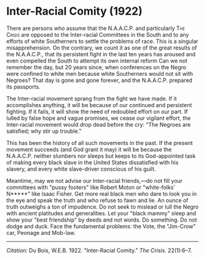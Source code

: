 <!--
title:   Inter-Racial Comity
author:  Du Bois, W.E.B.
journal: The Crisis
year:    1922
volume:  22
issue:   1
pages:   6-7
-->
# Inter-Racial Comity (1922)

There are persons who assume that the N.A.A.C.P. and particularly <span style="font-variant:small-caps;">The Crisis</span> are opposed to the Inter-racial Committees in the South and to any efforts of white Southerners to settle the problems of race. This is a singu­lar misapprehension. On the contrary, we count it as one of the great results of the N.A.A.C.P., that its persistent fight in the last ten years has aroused and even compelled the South to attempt its own internal reform Can we not remember the day, but 20 years since, when conferences on the Negro were confined to white men because white Southerners would not sit with Negroes? That day is gone and gone forever, and the N.A.A.C.P. prepared its passports.

The Inter-racial movement sprang from the fight we have made. If it accomplishes anything, it will be because of our continued and persistent fighting. If it fails, it will show the need of redoubled effort on our part. If lulled by false hope and vague promises, we cease our vigilant effort, the Inter-racial movement would drop dead before the cry: "The Negroes are satisfied; why stir up trouble."

This has been the history of all such movements in the past. If the present movement succeeds (and God grant it may) it will be because the N.A.A.C.P. neither slumbers nor sleeps but keeps to its God-appointed task of making every black slave in the United States dissatisfied with his slavery, and every white slave-driver conscious of his guilt.

Meantime, may we not advise our Inter-racial friends,—do not fill your committees with "pussy footers" like Robert Moton or "white-folks' N*****" like Isaac Fisher. Get more real black men who dare to look you in the eye and speak the truth and who refuse to fawn and lie. An ounce of truth outweighs a ton of impudence. Do not seek to mislead or lull the Negro with ancient platitudes and generalities. Let your "black mam­my" sleep and show your "best friendship" by deeds and not words. Do something. Do not dodge and duck. Face the fundamental problems: the Vote, the "Jim-Crow" car, Peonage and Mob-law.

______________
*Citation:* Du Bois, W.E.B. 1922. "Inter-Racial Comity." *The Crisis*. 22(1):6&ndash;7.
